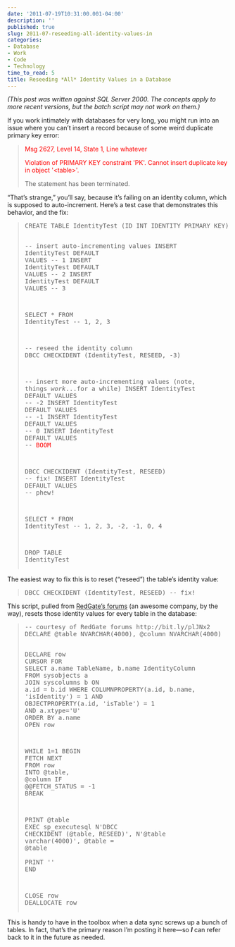 ```yaml
---
date: '2011-07-19T10:31:00.001-04:00'
description: ''
published: true
slug: 2011-07-reseeding-all-identity-values-in
categories:
- Database
- Work
- Code
- Technology
time_to_read: 5
title: Reseeding *All* Identity Values in a Database
---
```



*(This post was written against SQL Server 2000. The concepts apply to more recent versions, but the batch script may not work on them.)*

If you work intimately with databases for very long, you might run into an issue where you can’t insert a record because of some weird duplicate primary key error:
<blockquote> 

<font color="#ff0000">Msg 2627, Level 14, State 1, Line whatever        

Violation of PRIMARY KEY constraint 'PK'. Cannot insert duplicate key in object '&lt;table&gt;'.</font>       

The statement has been terminated.
</blockquote>

“That’s strange,” you’ll say, because it’s failing on an identity column, which is supposed to auto-increment. Here’s a test case that demonstrates this behavior, and the fix:
<blockquote>   <pre class="csharpcode"><span class="kwrd">CREATE</span> <span class="kwrd">TABLE</span> IdentityTest (ID <span class="kwrd">INT</span> <span class="kwrd">IDENTITY</span> <span class="kwrd">PRIMARY</span> <span class="kwrd">KEY</span>)

<span class="rem">-- insert auto-incrementing values</span>
INSERT IdentityTest <span class="kwrd">DEFAULT</span> <span class="kwrd">VALUES</span> <span class="rem">-- 1</span>
INSERT IdentityTest <span class="kwrd">DEFAULT</span> <span class="kwrd">VALUES</span> <span class="rem">-- 2</span>
INSERT IdentityTest <span class="kwrd">DEFAULT</span> <span class="kwrd">VALUES</span> <span class="rem">-- 3</span>

<span class="kwrd">SELECT</span> * <span class="kwrd">FROM</span> IdentityTest <span class="rem">-- 1, 2, 3</span>

<span class="rem">-- reseed the identity column</span>
<span class="kwrd">DBCC</span> CHECKIDENT (IdentityTest, RESEED, -3)

<span class="rem">-- insert more auto-incrementing values (note, things *work*...for a while)</span>
INSERT IdentityTest <span class="kwrd">DEFAULT</span> <span class="kwrd">VALUES</span> <span class="rem">-- -2</span>
INSERT IdentityTest <span class="kwrd">DEFAULT</span> <span class="kwrd">VALUES</span> <span class="rem">-- -1</span>
INSERT IdentityTest <span class="kwrd">DEFAULT</span> <span class="kwrd">VALUES</span> <span class="rem">-- 0</span>
INSERT IdentityTest <span class="kwrd">DEFAULT</span> <span class="kwrd">VALUES</span> <span class="rem">-- <font color="#ff0000">BOOM</font></span>

<span class="kwrd">DBCC</span> CHECKIDENT (IdentityTest, RESEED) <span class="rem">-- fix!</span>
INSERT IdentityTest <span class="kwrd">DEFAULT</span> <span class="kwrd">VALUES</span> <span class="rem">-- phew!</span>

<span class="kwrd">SELECT</span> * <span class="kwrd">FROM</span> IdentityTest <span class="rem">-- 1, 2, 3, -2, -1, 0, 4</span>

<span class="kwrd">DROP</span> <span class="kwrd">TABLE</span> IdentityTest</pre>
</blockquote>


The easiest way to fix this is to reset (“reseed”) the table’s identity value:

<blockquote>
  <pre class="csharpcode"><span class="kwrd">DBCC</span> CHECKIDENT (IdentityTest, RESEED) -- fix!</pre>
</blockquote>


This script, pulled from [RedGate’s forums](http://bit.ly/plJNx2) (an awesome company, by the way), resets those identity values for every table in the database:

<blockquote>
  <pre class="csharpcode"><span class="rem">-- courtesy of RedGate forums http://bit.ly/plJNx2</span>
<span class="kwrd">DECLARE</span> @<span class="kwrd">table</span> NVARCHAR(4000), @<span class="kwrd">column</span> NVARCHAR(4000)

<span class="kwrd">DECLARE</span> <span class="kwrd">row</span> <span class="kwrd">CURSOR</span> <span class="kwrd">FOR</span>
  <span class="kwrd">SELECT</span> 
    a.name TableName, 
    b.name IdentityColumn
  <span class="kwrd">FROM</span> sysobjects a
  <span class="kwrd">JOIN</span> syscolumns b
  <span class="kwrd">ON</span> a.id = b.id
  <span class="kwrd">WHERE</span> COLUMNPROPERTY(a.id, b.name, <span class="str">'isIdentity'</span>) = 1
    <span class="kwrd">AND</span> OBJECTPROPERTY(a.id, <span class="str">'isTable'</span>) = 1
    <span class="kwrd">AND</span> a.xtype=<span class="str">'U'</span>
  <span class="kwrd">ORDER</span> <span class="kwrd">BY</span> a.name
<span class="kwrd">OPEN</span> <span class="kwrd">row</span>

<span class="kwrd">WHILE</span> 1=1
<span class="kwrd">BEGIN</span>
  <span class="kwrd">FETCH</span> <span class="kwrd">NEXT</span> <span class="kwrd">FROM</span> <span class="kwrd">row</span> <span class="kwrd">INTO</span> @<span class="kwrd">table</span>, @<span class="kwrd">column</span>
  <span class="kwrd">IF</span> <span class="preproc">@@FETCH_STATUS</span> = -1
     <span class="kwrd">BREAK</span>
  
  <span class="kwrd">PRINT</span> @<span class="kwrd">table</span>
  <span class="kwrd">EXEC</span> sp_executesql N<span class="str">'DBCC CHECKIDENT (@table, RESEED)'</span>, N<span class="str">'@table varchar(4000)'</span>, @<span class="kwrd">table</span> = @<span class="kwrd">table</span>   
  <span class="kwrd">PRINT</span> <span class="str">''</span>
<span class="kwrd">END</span>

<span class="kwrd">CLOSE</span> <span class="kwrd">row</span>
<span class="kwrd">DEALLOCATE</span> row</pre>
</blockquote>


This is handy to have in the toolbox when a data sync screws up a bunch of tables. In fact, that’s the primary reason I’m posting it here—so ***I*** can refer back to it in the future as needed.